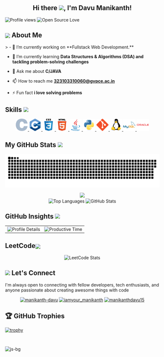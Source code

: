 

 <h2 align="center">Hi there <img src="https://media.giphy.com/media/hvRJCLFzcasrR4ia7z/giphy.gif" width="30">, I'm Davu Manikanth!  </h2>
  <!-- profile visitors--> 
 <p align="left">
  <img src="https://komarev.com/ghpvc/?username=davumanikanth&label=Profile%20views&color=0e75b6&style=flat" alt="Profile views" height="20"/>
  <img src="https://badges.frapsoft.com/os/v1/open-source.svg?v=102" alt="Open Source Love" height="20"/>
</p>

 <!-- ![visitors](https://visitor-badge.laobi.icu/badge?page_id=davumanikanth.davumanikanth) -->
  
 <!-- ![](https://github.com/halfrost/halfrost/blob/master/icons/header_1.png)-->
 
<!-- <img src="https://github.com/TheDudeThatCode/TheDudeThatCode/blob/master/Assets/Developer.gif" width="45" /> About Me: -->
<h2><img src="https://github.com/TheDudeThatCode/TheDudeThatCode/blob/master/Assets/Developer.gif" width="45" style="vertical-align:middle;" /> About Me</h2>>
- 🔭 I’m currently working on **Fullstack Web Development.**

- 🌱 I’m currently learning **Data Structures & Algorithms (DSA) and tackling problem-solving challenges**

- 💬 Ask me about **C/JAVA**

- 📫 How to reach me **323103310060@gvpce.ac.in**

- ⚡ Fun fact **i love solving problems**



<h2>Skills <img src="https://media2.giphy.com/media/QssGEmpkyEOhBCb7e1/giphy.gif?cid=ecf05e47a0n3gi1bfqntqmob8g9aid1oyj2wr3ds3mg700bl&rid=giphy.gif" width="25"></h2>
<p align="center">
  <a href="https://www.cprogramming.com/" target="_blank" rel="noreferrer">
    <img src="https://raw.githubusercontent.com/devicons/devicon/master/icons/c/c-original.svg" alt="C" width="40" height="40"/>
  </a>
  <a href="https://www.w3schools.com/cpp/" target="_blank" rel="noreferrer">
    <img src="https://raw.githubusercontent.com/devicons/devicon/master/icons/cplusplus/cplusplus-original.svg" alt="C++" width="40" height="40"/>
  </a>
  <a href="https://www.w3schools.com/css/" target="_blank" rel="noreferrer">
    <img src="https://raw.githubusercontent.com/devicons/devicon/master/icons/css3/css3-original-wordmark.svg" alt="CSS3" width="40" height="40"/>
  </a>
  <a href="https://www.w3.org/html/" target="_blank" rel="noreferrer">
    <img src="https://raw.githubusercontent.com/devicons/devicon/master/icons/html5/html5-original-wordmark.svg" alt="HTML5" width="40" height="40"/>
  </a>
  <a href="https://www.java.com" target="_blank" rel="noreferrer">
    <img src="https://raw.githubusercontent.com/devicons/devicon/master/icons/java/java-original.svg" alt="Java" width="40" height="40"/>
  </a>
<!--   <a href="https://developer.mozilla.org/en-US/docs/Web/JavaScript" target="_blank" rel="noreferrer">
    <img src="https://raw.githubusercontent.com/devicons/devicon/master/icons/javascript/javascript-original.svg" alt="JavaScript" width="40" height="40"/> -->
  </a>
  <a href="https://www.python.org" target="_blank" rel="noreferrer">
    <img src="https://raw.githubusercontent.com/devicons/devicon/master/icons/python/python-original.svg" alt="Python" width="40" height="40"/>
  </a>
<!--   <a href="https://cloud.google.com/" target="_blank" rel="noreferrer">
    <img src="https://raw.githubusercontent.com/devicons/devicon/master/icons/googlecloud/googlecloud-original.svg" alt="Google Cloud" width="40" height="40"/> -->
  </a>
  <a href="https://git-scm.com/" target="_blank" rel="noreferrer">
    <img src="https://raw.githubusercontent.com/devicons/devicon/master/icons/git/git-original.svg" alt="Git" width="40" height="40"/>
  </a>
  <a href="https://www.kernel.org/" target="_blank" rel="noreferrer">
  <img src="https://raw.githubusercontent.com/devicons/devicon/master/icons/linux/linux-original.svg" alt="Linux" width="40" height="40"/>
</a>
<a href="https://www.mysql.com/" target="_blank" rel="noreferrer">
  <img src="https://raw.githubusercontent.com/devicons/devicon/master/icons/mysql/mysql-original-wordmark.svg" alt="MySQL" width="40" height="40"/>
</a>
<a href="https://www.oracle.com/" target="_blank" rel="noreferrer">
  <img src="https://raw.githubusercontent.com/devicons/devicon/master/icons/oracle/oracle-original.svg" alt="Oracle" width="40" height="40"/>
</a>

  
</p>











<h2>My GitHub Stats <img src="https://media1.giphy.com/media/du3J3cXyzhj75IOgvA/giphy.gif?cid=ecf05e47x2g034i9pzwtzzsd3xgg2w9nr94t4tflbbgo3008&rid=giphy.gif" width="25"></h2>


<!-- <img src='https://media1.giphy.com/media/du3J3cXyzhj75IOgvA/giphy.gif?cid=ecf05e47x2g034i9pzwtzzsd3xgg2w9nr94t4tflbbgo3008&rid=giphy.gif' width='25' /> My Github Stats: -->
<!-- <h2>GitHub Stats <img src="https://media.giphy.com/media/iY8CRBdQXODJSCERIr/giphy.gif" width="35"></h2> -->
<div align="center">
 
  ![snake gif](https://github.com/davumanikanth/davumanikanth/blob/output/github-snake-dark.svg)
   <!-- theme=algolia   || theme=radical || theme=dark&ring || theme=react || theme=ocean_dark-->
  <img src="https://streak-stats.demolab.com/?user=davumanikanth&theme=chartreuse-dark" />

  <br>
  <img src="https://github-readme-stats.vercel.app/api/top-langs?username=davumanikanth&show_icons=true&locale=en&layout=compact&theme=chartreuse-dark" alt="Top Languages" width="390" />
  
 <img src="https://github-readme-stats.vercel.app/api?username=davumanikanth&theme=chartreuse-dark&hide_border=false&include_all_commits=true&count_private=true" alt="GitHub Stats"/> 
 
 <!-- <img align="left" src="https://github-readme-stats.vercel.app/api/top-langs/?username=davumanikanth&layout=compact&theme=radical" /> -->
 <!-- <img src="https://github-readme-stats.vercel.app/api/top-langs?username=davumanikanth&show_icons=true&locale=en&layout=compact&theme=react" alt="Top Languages"/> -->
<!-- <img src="https://github-readme-stats.vercel.app/api?username=davumanikanth&show_icons=true&theme=algolia&include_all_commits=true" alt="GitHub Stats"/> -->
<!-- GitHub stats from https://github.com/anuraghazra/github-readme-stats -->
 
<br/>
</div>

<h2>GitHub Insights <img src="https://media.giphy.com/media/iY8CRBdQXODJSCERIr/giphy.gif" width="35"></h2>


<table>
  <tr>
    <td>
      <img src="https://github-profile-summary-cards.vercel.app/api/cards/profile-details?username=davumanikanth&theme=github_dark" alt="Profile Details"/>
    </td>
    <td>
      <img src="https://github-profile-summary-cards.vercel.app/api/cards/productive-time?username=davumanikanth&theme=github_dark" alt="Productive Time"/>
    </td>
  </tr>
</table>






<h2>LeetCode<img src="https://raw.githubusercontent.com/rahuldkjain/github-profile-readme-generator/master/src/images/icons/Social/leet-code.svg" width="30" style="vertical-align:middle;" /> </h2>

<div align="center">
  <img src="https://leetcard.jacoblin.cool/manikanthdavu15?theme=dark&font=Fira%20Code&ext=heatmap" alt="LeetCode Stats" width="600"/>
</div>

<h2><img src="https://media.giphy.com/media/LnQjpWaON8nhr21vNW/giphy.gif" width="60">  Let's Connect</h2>
<!-- <h2><img src="https://media2.giphy.com/media/UQDSBzfyiBKvgFcSTw/giphy.gif" width="30" style="vertical-align:middle;" /> Let's Connect</h2> -->

I'm always open to connecting with fellow developers, tech enthusiasts, and anyone passionate about creating awesome things with code
<p align="center">
<a href="https://linkedin.com/in/manikanth-davu" target="blank"><img align="center" src="https://raw.githubusercontent.com/rahuldkjain/github-profile-readme-generator/master/src/images/icons/Social/linked-in-alt.svg" alt="manikanth-davu" height="30" width="40" /></a>
<a href="https://instagram.com/iamyour_manikanth" target="blank"><img align="center" src="https://raw.githubusercontent.com/rahuldkjain/github-profile-readme-generator/master/src/images/icons/Social/instagram.svg" alt="iamyour_manikanth" height="30" width="40" /></a>
<a href="https://www.leetcode.com/manikanthdavu15" target="blank"><img align="center" src="https://raw.githubusercontent.com/rahuldkjain/github-profile-readme-generator/master/src/images/icons/Social/leet-code.svg" alt="manikanthdavu15" height="30" width="40" /></a>
</p>



<!-- <hr style="height:1px;border:none;color:#333;background-color:#333;" /> -->
## 🏆 GitHub Trophies

[![trophy](https://github-profile-trophy.vercel.app/?username=davumanikanth&theme=dark_blue&column=8)](https://github.com/ryo-ma/github-profile-trophy)






<p align="left"> <a href="https://twitter.com/" target="blank"><img src="https://img.shields.io/twitter/follow/?logo=twitter&style=for-the-badge" alt="" /></a> </p>


 ![js-bg](https://github.com/NikosDev/NikosDev/assets/16862640/a82f84ab-20c3-4bda-890e-77423bc09dea)
